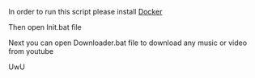 In order to run this script please install [Docker](https://docs.docker.com/desktop/install/windows-install/)

Then open Init.bat file

Next you can open Downloader.bat file to download any music or video from youtube

UwU

